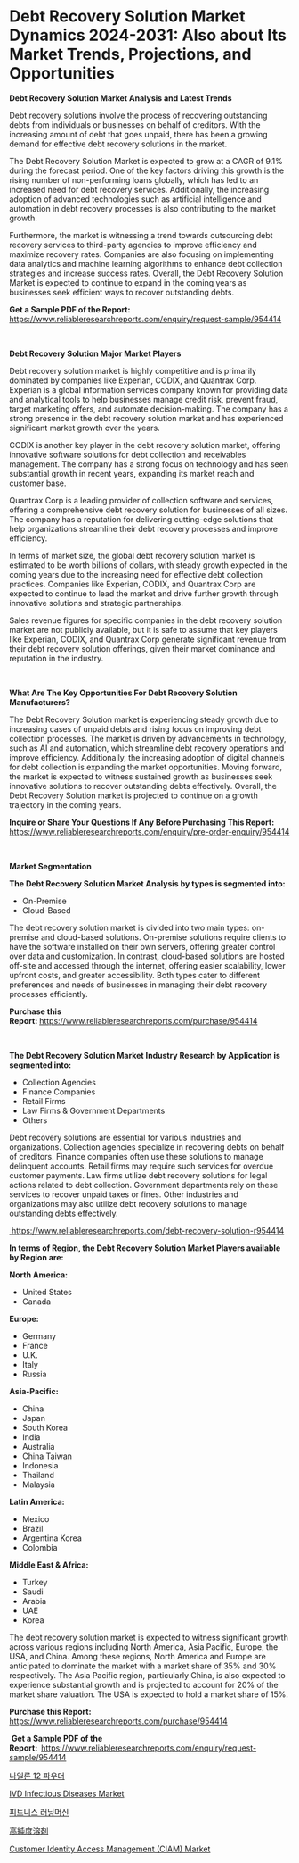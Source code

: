 <p><h1>Debt Recovery Solution Market Dynamics 2024-2031: Also about Its Market Trends, Projections, and Opportunities</h1></p><p><strong>Debt Recovery Solution Market Analysis and Latest Trends</strong></p>
<p><p>Debt recovery solutions involve the process of recovering outstanding debts from individuals or businesses on behalf of creditors. With the increasing amount of debt that goes unpaid, there has been a growing demand for effective debt recovery solutions in the market. </p><p>The Debt Recovery Solution Market is expected to grow at a CAGR of 9.1% during the forecast period. One of the key factors driving this growth is the rising number of non-performing loans globally, which has led to an increased need for debt recovery services. Additionally, the increasing adoption of advanced technologies such as artificial intelligence and automation in debt recovery processes is also contributing to the market growth.</p><p>Furthermore, the market is witnessing a trend towards outsourcing debt recovery services to third-party agencies to improve efficiency and maximize recovery rates. Companies are also focusing on implementing data analytics and machine learning algorithms to enhance debt collection strategies and increase success rates. Overall, the Debt Recovery Solution Market is expected to continue to expand in the coming years as businesses seek efficient ways to recover outstanding debts.</p></p>
<p><strong>Get a Sample PDF of the Report:&nbsp;</strong> <a href="https://www.reliableresearchreports.com/enquiry/request-sample/954414">https://www.reliableresearchreports.com/enquiry/request-sample/954414</a></p>
<p>&nbsp;</p>
<p><strong>Debt Recovery Solution Major Market Players</strong></p>
<p><p>Debt recovery solution market is highly competitive and is primarily dominated by companies like Experian, CODIX, and Quantrax Corp. Experian is a global information services company known for providing data and analytical tools to help businesses manage credit risk, prevent fraud, target marketing offers, and automate decision-making. The company has a strong presence in the debt recovery solution market and has experienced significant market growth over the years.</p><p>CODIX is another key player in the debt recovery solution market, offering innovative software solutions for debt collection and receivables management. The company has a strong focus on technology and has seen substantial growth in recent years, expanding its market reach and customer base.</p><p>Quantrax Corp is a leading provider of collection software and services, offering a comprehensive debt recovery solution for businesses of all sizes. The company has a reputation for delivering cutting-edge solutions that help organizations streamline their debt recovery processes and improve efficiency.</p><p>In terms of market size, the global debt recovery solution market is estimated to be worth billions of dollars, with steady growth expected in the coming years due to the increasing need for effective debt collection practices. Companies like Experian, CODIX, and Quantrax Corp are expected to continue to lead the market and drive further growth through innovative solutions and strategic partnerships.</p><p>Sales revenue figures for specific companies in the debt recovery solution market are not publicly available, but it is safe to assume that key players like Experian, CODIX, and Quantrax Corp generate significant revenue from their debt recovery solution offerings, given their market dominance and reputation in the industry.</p></p>
<p>&nbsp;</p>
<p><strong>What Are The Key Opportunities For Debt Recovery Solution Manufacturers?</strong></p>
<p><p>The Debt Recovery Solution market is experiencing steady growth due to increasing cases of unpaid debts and rising focus on improving debt collection processes. The market is driven by advancements in technology, such as AI and automation, which streamline debt recovery operations and improve efficiency. Additionally, the increasing adoption of digital channels for debt collection is expanding the market opportunities. Moving forward, the market is expected to witness sustained growth as businesses seek innovative solutions to recover outstanding debts effectively. Overall, the Debt Recovery Solution market is projected to continue on a growth trajectory in the coming years.</p></p>
<p><strong>Inquire or Share Your Questions If Any Before Purchasing This Report:</strong> <a href="https://www.reliableresearchreports.com/enquiry/pre-order-enquiry/954414">https://www.reliableresearchreports.com/enquiry/pre-order-enquiry/954414</a></p>
<p>&nbsp;</p>
<p><strong>Market Segmentation</strong></p>
<p><strong>The Debt Recovery Solution Market Analysis by types is segmented into:</strong></p>
<p><ul><li>On-Premise</li><li>Cloud-Based</li></ul></p>
<p><p>The debt recovery solution market is divided into two main types: on-premise and cloud-based solutions. On-premise solutions require clients to have the software installed on their own servers, offering greater control over data and customization. In contrast, cloud-based solutions are hosted off-site and accessed through the internet, offering easier scalability, lower upfront costs, and greater accessibility. Both types cater to different preferences and needs of businesses in managing their debt recovery processes efficiently.</p></p>
<p><strong>Purchase this Report:&nbsp;</strong><a href="https://www.reliableresearchreports.com/purchase/954414">https://www.reliableresearchreports.com/purchase/954414</a></p>
<p>&nbsp;</p>
<p><strong>The Debt Recovery Solution Market Industry Research by Application is segmented into:</strong></p>
<p><ul><li>Collection Agencies</li><li>Finance Companies</li><li>Retail Firms</li><li>Law Firms & Government Departments</li><li>Others</li></ul></p>
<p><p>Debt recovery solutions are essential for various industries and organizations. Collection agencies specialize in recovering debts on behalf of creditors. Finance companies often use these solutions to manage delinquent accounts. Retail firms may require such services for overdue customer payments. Law firms utilize debt recovery solutions for legal actions related to debt collection. Government departments rely on these services to recover unpaid taxes or fines. Other industries and organizations may also utilize debt recovery solutions to manage outstanding debts effectively.</p></p>
<p><a href="https://www.reliableresearchreports.com/debt-recovery-solution-r954414">&nbsp;https://www.reliableresearchreports.com/debt-recovery-solution-r954414</a></p>
<p><strong>In terms of Region, the Debt Recovery Solution Market Players available by Region are:</strong></p>
<p>
    <p> <strong> North America: </strong>
        <ul>
            <li>United States</li>
            <li>Canada</li>
        </ul>
        </p> 
    <p> <strong> Europe: </strong>
        <ul>
            <li>Germany</li>
            <li>France</li>
            <li>U.K.</li>
            <li>Italy</li>
            <li>Russia</li>
        </ul>
        </p> 
    <p> <strong> Asia-Pacific: </strong>
        <ul>
            <li>China</li>
            <li>Japan</li>
            <li>South Korea</li>
            <li>India</li>
            <li>Australia</li>
            <li>China Taiwan</li>
            <li>Indonesia</li>
            <li>Thailand</li>
            <li>Malaysia</li>
        </ul>
        </p> 
    <p> <strong> Latin America: </strong>
        <ul>
            <li>Mexico</li>
            <li>Brazil</li>
            <li>Argentina Korea</li>
            <li>Colombia</li>
        </ul>
        </p> 
    <p> <strong> Middle East & Africa: </strong>
        <ul>
            <li>Turkey</li>
            <li>Saudi</li>
            <li>Arabia</li>
            <li>UAE</li>
            <li>Korea</li>
        </ul>
    </p>
    </p>
<p><p>The debt recovery solution market is expected to witness significant growth across various regions including North America, Asia Pacific, Europe, the USA, and China. Among these regions, North America and Europe are anticipated to dominate the market with a market share of 35% and 30% respectively. The Asia Pacific region, particularly China, is also expected to experience substantial growth and is projected to account for 20% of the market share valuation. The USA is expected to hold a market share of 15%.</p></p>
<p><strong>Purchase this Report: </strong><a href="https://www.reliableresearchreports.com/purchase/954414">https://www.reliableresearchreports.com/purchase/954414</a></p>
<p>&nbsp;<strong>Get a Sample PDF of the Report:&nbsp;&nbsp;</strong><a href="https://www.reliableresearchreports.com/enquiry/request-sample/954414">https://www.reliableresearchreports.com/enquiry/request-sample/954414</a></p>
<p><strong></strong></p>
<p><p><a href="https://medium.com/@edaunhshhs/%EB%82%98%EC%9D%BC%EB%A1%A0-12-%ED%8C%8C%EC%9A%B0%EB%8D%94-%EC%8B%9C%EC%9E%A5-%EA%B7%9C%EB%AA%A8%EC%99%80-%EC%8B%9C%EC%9E%A5-%EB%8F%99%ED%96%A5-%EC%99%84%EC%A0%84%ED%95%9C-%EC%82%B0%EC%97%85-%EC%A0%84%EB%A7%9D-2024%EB%85%84%EB%B6%80%ED%84%B0-2031%EB%85%84%EA%B9%8C%EC%A7%80-56f778443683">나일론 12 파우더</a></p><p><a href="https://www.linkedin.com/pulse/ivd-infectious-diseases-market-analysis-sze-forecasted-period-akwqe">IVD Infectious Diseases Market</a></p><p><a href="https://medium.com/@bennyuigleyjks/%ED%94%BC%ED%8A%B8%EB%8B%88%EC%8A%A4-%ED%8A%B8%EB%A0%88%EB%93%9C%EB%B0%80-%EC%8B%9C%EC%9E%A5-%EB%B6%84%EC%84%9D-%EB%B0%8F-%ED%81%AC%EA%B8%B0-%EC%98%88%EC%B8%A1%EC%9D%80-2024%EB%85%84%EB%B6%80%ED%84%B0-2031%EB%85%84%EA%B9%8C%EC%A7%80%EC%9D%98-%EA%B8%B0%EA%B0%84%EC%9D%84-%EB%8B%A4%EB%A3%A8%EA%B3%A0-%EC%9E%88%EC%8A%B5%EB%8B%88%EB%8B%A4-68e2a29ee1e0">피트니스 러닝머신</a></p><p><a href="https://medium.com/@carolynsparkly/%E9%AB%98%E7%B4%94%E5%BA%A6%E6%BA%B6%E5%AA%92%E5%B8%82%E5%A0%B4%E8%A6%8F%E6%A8%A1%E3%81%AF-%E3%82%B0%E3%83%AD%E3%83%BC%E3%83%90%E3%83%AB%E7%94%A3%E6%A5%AD%E3%81%A7%E6%9C%80%E3%82%82%E5%8A%B9%E6%9E%9C%E7%9A%84%E3%81%AA%E3%83%9E%E3%83%BC%E3%82%B1%E3%83%86%E3%82%A3%E3%83%B3%E3%82%B0%E3%83%81%E3%83%A3%E3%83%8D%E3%83%AB%E3%82%92%E6%98%8E%E3%82%89%E3%81%8B%E3%81%AB%E3%81%99%E3%82%8B-39f21712e0f7">高純度溶剤</a></p><p><a href="https://www.linkedin.com/pulse/decoding-customer-identity-access-management-ciam-market-metrics-wfvve">Customer Identity Access Management (CIAM) Market</a></p></p>